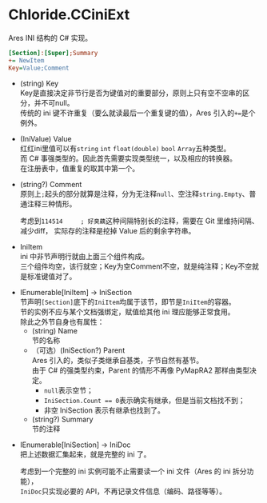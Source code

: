 # Chloride.CCiniExt
Ares INI 结构的 C# 实现。

```Ini
[Section]:[Super];Summary
+= NewItem
Key=Value;Comment
```
- (string) Key  
    Key是直接决定非节行是否为键值对的重要部分，原则上只有空不空串的区分，并不可null。  
    传统的 ini 键不许重复（要么就读最后一个重复键的值），Ares 引入的`+=`是个例外。
- (IniValue) Value  
    红红ini里值可以有`string` `int` `float(double)` `bool` `Array`五种类型。  
    而 C# 事强类型的。因此首先需要实现类型统一，以及相应的转换器。  
    在注册表中，值重复的取其中第一个。
- (string?) Comment  
    原则上`;`起头的部分就算是注释，分为无注释`null`、空注释`string.Empty`、普通注释三种情形。
    
    考虑到`114514　　　; 好臭藕`这种间隔特别长的注释，需要在 Git 里维持间隔、减少diff，
    实际存的注释是挖掉 Value 后的剩余字符串。

* IniItem  
    ini 中非节声明行就由上面三个组件构成。  
    三个组件均空，该行就空；Key为空Comment不空，就是纯注释；Key不空就是标准键值对了。

- IEnumerable[IniItem] -> IniSection  
    节声明`[Section]`底下的`IniItem`均属于该节，即节是`IniItem`的容器。  
    节的实例不应与某个文档强绑定，赋值给其他 ini 理应能够正常食用。  
    除此之外节自身也有属性：
    - (string) Name  
    节的名称
    - （可选）(IniSection?) Parent  
    Ares 引入的，类似子类继承自基类，子节自然有基节。  
    由于 C# 的强类型约束，Parent 的情形不再像 PyMapRA2 那样由类型决定。
        - `null`表示空节；
        - `IniSection.Count == 0`表示确实有继承，但是当前文档找不到；
        - 非空 IniSection 表示有继承也找到了。
    - (string?) Summary  
    节的注释

* IEnumerable[IniSection] -> IniDoc  
    把上述数据汇集起来，就是完整的 ini 了。

    考虑到一个完整的 ini 实例可能不止需要读一个 ini 文件（Ares 的 ini 拆分功能），  
    `IniDoc`只实现必要的 API，不再记录文件信息（编码、路径等等）。
